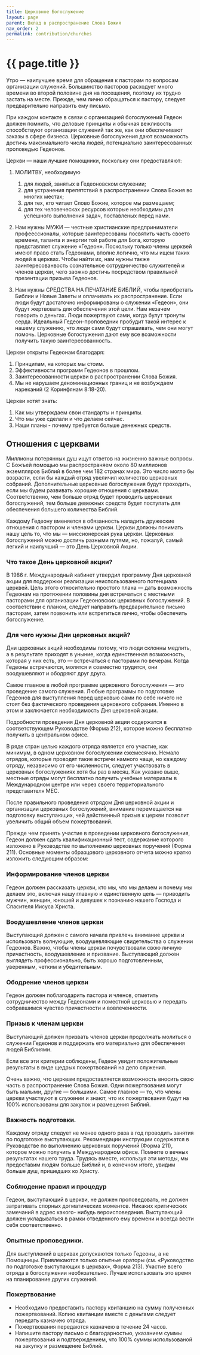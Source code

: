 ```yaml
---
title: Церковное Богослужение
layout: page
parent: Вклад в распространение Слова Божия
nav_order: 2
permalink: contribution/churches
---
```


# {{ page.title }}

Утро — наилучшее время для обращения к пасторам по вопросам организации служений.
Большинство пасторов расходует много времени во второй половине дня на
посещения, поэтому их трудно застать на месте. Прежде, чем лично обращаться к пастору,
следует предварительно направить ему письмо.

При каждом контакте в связи с организацией богослужений Гедеон должен помнить,
что деловые принципы и обычная вежливость способствуют организации служений
так же, как они обеспечивают заказы в сфере бизнеса. Церковные богослужения дают
возможность достичь максимального числа людей, потенциально заинтересованных
проповедью Гедеонов.

Церкви — наши лучшие помощники, поскольку они предоставляют:

1. МОЛИТВУ, необходимую
   1. для людей, занятых в Гедеоновском служении;
   2. для устранения препятствий в распространении Слова Божия во многих местах;
   3. для тех, кто читает Слово Божие, которое мы размещаем;
   4. для тех человеческах ресурсов которые необходимы для успешного выполнения задач, поставленых перед нами.

2. Нам нужны МУЖИ — честные христианские предприниматели профеессионалы,
которые заинтересованы посвятить часть своето времени, таланта и энергии
той работе для Бога, которую представляет служение «Гедеон». Поскольку только
члены церквей имеют право стать Гедеонами, вполне логично, что мы ищем
таких людей в церквах. Чтобы найти их, нам нужны также заинтересованвость
сознательное сотрудничество служителей и членов церкви, чего заожно достичь
посредством правильной презентации призыва Гедеонов.

3. Нам нужны СРЕДСТВА НА ПЕЧАТАНИЕ БИБЛИЙ, чтобы приобретать Библии и Новые Заветы
и оплачивать их распространение. Если люди будут достаточно информированы о
служении «Гедеон», они будут жертвовать для обеспечения этой цели. Нам незачем
говорить о деньгах. Люди пожертвуют сами, когда булут тронуты серда.
Идеальный Гедеон-проповедник пробудит такой интерес к нашему служению,
что люди сами будут спрашивать, чем они могут помочь. Церковные богостужения
дают ему все возможности получить такую заинтересованность.

Церкви открыты Гедеонам благодаря:

1. Принципам, на которых мы стоим.
2. Эффективности программ Гедеонов в прошлом.
3. Заинтересованности церкви в распространении Слова Божия.
4. Мы не нарушаем деноминационных границ и не возбуждаем нареканий (2 Коринфянам 8:18-20).

Церкви хотят знать:

1. Как мы утверждаем свои стандарты и принципы.
2. Что мы уже сделали и что делаем сейчас.
3. Наши планы - почему требуется больше денежных средств.

## Отношения с церквами

Миллионы потерянных душ ищут ответов на жизненно важные вопросы. С Божъей помощью
мы распространяем около 80 миллионов экземпляров Библий в более чем 182
странах мира. Это число могло бы возрасти, если бы каждый отряд увеличил количество
церковных собраний. Дополнительные церковные богослужения будут проходить,
если мы будем развивать хорошие отношения с церквами. Соответственно, чем больше
отряд будет проводить церковных богослужений, тем больше девежных средств будет
поступать для обеспечения большего количества Библий.

Каждому Гедеону вменяется в обязанность наладить дружеские отношения с пастором
и членами церкви. Церкви должны понимать нашу цель то, что мы — миссионерская
рука церкви. Церковных богослужений можно достичь разными путями, но, пожалуй,
самый легкий и наилучший — это День Церковной Акции.

### Что такое День церковной акции?

В 1986 г. Международный кабинет утвердил программу Дня церковной акции для поддержки
реализации неиспользованного потенциала церквей. Цель этого относительно
простого плана — дать возможность Гедеонам на протяжении половины дня встречаться
с местными пасторами для организации Гедеоновских церковных богослужений. В соответствии
с планом, следует направить предварительное письмо пасторам, затем позвонить или
встретиться лично, чтобы обеспечить богослужение.

### Для чего нужны Дни церковных акций?

Дни церковных акций необходимы потому, что люди склонны медлить, а в результате
приходят в уныние, когда единственная возможность, которая у них есть, это — встречаться
с пасторами по вечерам. Когда Гедеоны встречаются, молятся и совместно
трудятся, они воодушевляют и ободряют друг друга.

Самое главное в любой программе церковного богослужения — это проведение самого
служения. Любые программы по подготовке Гедеонов для выступления перед церковью
сами по себе ничего не стоят без фактического проведения церковного собрания.
Именно в этом и заключается необходимость Дня церковной акции.

Подробности проведения Дня церковной акции содержатся в соответствующем Руководстве (Форма 212),
которое можно бесплатно получить в центральном офисе.

В ряде стран целью каждого отряда является его участие, как минимум, в одном церковном
богослужении ежемесячно. Немало отрядов, которые проводят такие встречи намного чаще,
но каждому отряду, независимо от его численности, следует участвовать
в церковных богослужениях хотя бы раз в месяц. Как указано выше, местные отряды
могут бесплатно получить учебные материалы в Международном центре или через
своего территориального представителя МЕС.

После правильного проведения отрядом Дня церковной акции и организации церковных богослужений,
внимание перемещается на подготовку выступающих, чей действенный призыв к церкви
позволит увеличить общий объем пожертвований.

Прежде чем принять участие в проведении церковного богослужения, Гедеон должен
сдать квалификационный тест, содержание которого изложено в Руководстве по выполнению
церковных поручений (Форма 211). Основные моменты образцового церковного
отчета можно кратко изложить следующим образом:

### Информирование членов церкви

Гедеон должен рассказать церкви, кто мы, что мы делаем и почему мы делаем это,
включая нашу главную и единственную цель — приводить мужчин, женщин, юношей и
девушек к познанию нашего Господа и Спасителя Иисуса Христа.

### Воодушевление членов церкви

Выступающий должен с самого начала привлечь внимание церкви и использовать волнующие,
воодушевляющие свидетельства о служении Гедеонов. Важно, чтобы члены
церкви почувствовали свою личную причастность, воодушевление и призвание. Выступающий
должен выглядеть профессионально, быть хорошо подготовленным, уверенным,
четким и убедительным.

### Ободрение членов церкви

Гедеон должен поблагодарить пастора и членов, отметить сотрудничество между Гедеонами
и поместной церковью и передать собравшимся чувство причастности и вовлеченности.

### Призыв к членам церкви

Выступающий должен призвать членов церкви продолжать молиться о служении Гедеонов и
поддержать его материально для обеспечения людей Библиями.

Если все эти критерии соблюдены, Гедеон увидит положительные результаты в виде
щедрых пожертвований на дело служения.

Очень важно, что церквам предоставляется возможность вносить свою часть в распространение
Слова Божия. Одни пожертвования могут быть малыми, другие — большими.
Самое главное — то, что члены церкви участвуют в служении и знают, что их пожертвования
будут на 100% использованы для закупок и размещения Библий.

### Важность подготовки.

Каждому отряду следует не менее одного раза в год проводить
занятия по подготовке выступающих. Рекомендации инструкции содержатся в Руководстве
по выполнению церковных поручений (Форма 211), которое можно получить в
Международном офисе. Помните о вечных результатах нашего труда. Трудясь
вместе, используя эти методы, мы предоставим людям больше Библий и, в конечном
итоге, увидим больше душ, пришедших ко Христу.

### Соблюдение правил и процедур

Гедеон, выступающий в церкви, не должен проповедовать, не должен затрагивать
спорных догматических моментов. Никаких критических замечаний в адрес какого-
нибудь вероисповедания. Выступающий должен укладываться в рамки отведенного
ему времени и всегда вести себя соответственно.

### Опытные проповедники.

Для выступлений в церквах допускаются только Гедеоны, а
не Помощницы. Привлекаются только опытные ораторы (см. «Руководство по подготовке
выступающих в церквах», Форма 213). Участие всего отряда в богослужении необязательно.
Лучше использовать это время на планирование других служений.

### Пожертвование

+ Необходимо предоставить пастору квитанцию на сумму полученных пожертвований.
Копию квитанции вместе с деньгами следует передать казначею отряда.
+ Пожертвования передаются казначею в течение 24 часов.
+ Напишите пастору письмо с благодарностью, указанием суммы пожертвования и
подтверждением, что 100% суммы использованой на закупку и размещение Библий.

